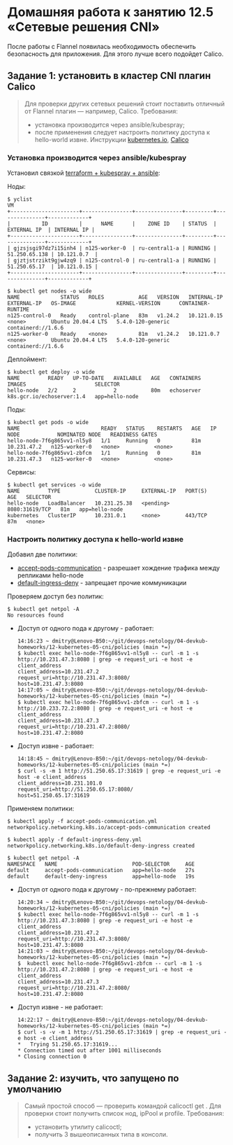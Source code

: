 # Домашняя работа к занятию 12.5 «Сетевые решения CNI»
После работы с Flannel появилась необходимость обеспечить безопасность для приложения. Для этого лучше всего подойдет Calico.
## Задание 1: установить в кластер CNI плагин Calico
>Для проверки других сетевых решений стоит поставить отличный от Flannel плагин — например, Calico. Требования: 
>- установка производится через ansible/kubespray;
>- после применения следует настроить политику доступа к hello-world извне. Инструкции [kubernetes.io](https://kubernetes.io/docs/concepts/services-networking/network-policies/), [Calico](https://docs.projectcalico.org/about/about-network-policy)

###  Установка производится через ansible/kubespray

Установил связкой [terraform + kubespray + ansible](./terraform/):

Ноды:
```console
$ yclist
VM
+----------------------+----------------+---------------+---------+---------------+-------------+
|          ID          |      NAME      |    ZONE ID    | STATUS  |  EXTERNAL IP  | INTERNAL IP |
+----------------------+----------------+---------------+---------+---------------+-------------+
| gjzsjsgi97dz7i15inh4 | n125-worker-0  | ru-central1-a | RUNNING | 51.250.65.138 | 10.121.0.7  |
| gjztjstrzikt9gjw4zq9 | n125-control-0 | ru-central1-a | RUNNING | 51.250.65.17  | 10.121.0.15 |
+----------------------+----------------+---------------+---------+---------------+-------------+
```

```console
$ kubectl get nodes -o wide
NAME             STATUS   ROLES           AGE   VERSION   INTERNAL-IP   EXTERNAL-IP   OS-IMAGE             KERNEL-VERSION      CONTAINER-RUNTIME
n125-control-0   Ready    control-plane   83m   v1.24.2   10.121.0.15   <none>        Ubuntu 20.04.4 LTS   5.4.0-120-generic   containerd://1.6.6
n125-worker-0    Ready    <none>          81m   v1.24.2   10.121.0.7    <none>        Ubuntu 20.04.4 LTS   5.4.0-120-generic   containerd://1.6.6
```

Деплоймент:
```console
$ kubectl get deploy -o wide
NAME         READY   UP-TO-DATE   AVAILABLE   AGE   CONTAINERS   IMAGES                      SELECTOR
hello-node   2/2     2            2           80m   echoserver   k8s.gcr.io/echoserver:1.4   app=hello-node
```

Поды:
```console
$ kubectl get pods -o wide
NAME                          READY   STATUS    RESTARTS   AGE   IP            NODE            NOMINATED NODE   READINESS GATES
hello-node-7f6g865vv1-nl5y8   1/1     Running   0          81m   10.231.47.2   n125-worker-0   <none>           <none>
hello-node-7f6g865vv1-zbfcm   1/1     Running   0          81m   10.231.47.3   n125-worker-0   <none>           <none>
```

Сервисы:
```console
$ kubectl get services -o wide
NAME         TYPE           CLUSTER-IP     EXTERNAL-IP   PORT(S)          AGE   SELECTOR
hello-node   LoadBalancer   10.231.25.38   <pending>     8080:31619/TCP   81m   app=hello-node
kubernetes   ClusterIP      10.231.0.1     <none>        443/TCP          87m   <none>
```

### Настроить политику доступа к hello-world извне

Добавил две политики:
- [accept-pods-communication](./policies/accept-pods-communication.yml) - разрешает хождение трафика между репликами hello-node
- [default-ingress-deny](./policies/default-ingress-deny.yml) - запрещает прочие коммуникации

Проверяем доступ без политик:
```console
$ kubectl get netpol -A
No resources found
```
- Доступ от одного пода к другому - работает:
    ```console
    14:16:23 ~ dmitry@Lenovo-B50:~/git/devops-netology/04-devkub-homeworks/12-kubernetes-05-cni/policies (main *=)
    $ kubectl exec hello-node-7f6g865vv1-nl5y8 -- curl -m 1 -s http://10.231.47.3:8080 | grep -e request_uri -e host -e client_address
    client_address=10.231.47.2
    request_uri=http://10.231.47.3:8080/
    host=10.231.47.3:8080
    14:17:05 ~ dmitry@Lenovo-B50:~/git/devops-netology/04-devkub-homeworks/12-kubernetes-05-cni/policies (main *=)
    $ kubectl exec hello-node-7f6g865vv1-zbfcm -- curl -m 1 -s http://10.233.72.2:8080 | grep -e request_uri -e host -e client_address
    client_address=10.231.47.3
    request_uri=http://10.231.47.2:8080/
    host=10.231.47.2:8080
    ```
- Доступ извне - работает:
    ```console
    14:18:45 ~ dmitry@Lenovo-B50:~/git/devops-netology/04-devkub-homeworks/12-kubernetes-05-cni/policies (main *=)
    $ curl -s -m 1 http://51.250.65.17:31619 | grep -e request_uri -e host -e client_address
    client_address=10.231.101.0
    request_uri=http://51.250.65.17:8080/
    host=51.250.65.17:31619
    ```
Применяем политики:
```console
$ kubectl apply -f accept-pods-communication.yml
networkpolicy.networking.k8s.io/accept-pods-communication created
```
```console
$ kubectl apply -f default-ingress-deny.yml
networkpolicy.networking.k8s.io/default-deny-ingress created
```
```console
$ kubectl get netpol -A
NAMESPACE   NAME                        POD-SELECTOR     AGE
default     accept-pods-communication   app=hello-node   27s
default     default-deny-ingress        app=hello-node   19s
```

- Доступ от одного пода к другому - по-прежнему работает:
    ```console
    14:20:34 ~ dmitry@Lenovo-B50:~/git/devops-netology/04-devkub-homeworks/12-kubernetes-05-cni/policies (main *=)
    $ kubectl exec hello-node-7f6g865vv1-nl5y8 -- curl -m 1 -s http://10.231.47.3:8080 | grep -e request_uri -e host -e client_address
    client_address=10.231.47.2
    request_uri=http://10.231.47.3:8080/
    host=10.231.47.3:8080
    14:21:03 ~ dmitry@Lenovo-B50:~/git/devops-netology/04-devkub-homeworks/12-kubernetes-05-cni/policies (main *=)
    $  kubectl exec hello-node-7f6g865vv1-zbfcm -- curl -m 1 -s http://10.231.47.2:8080 | grep -e request_uri -e host -e client_address
    client_address=10.231.47.3
    request_uri=http://10.231.47.2:8080/
    host=10.231.47.2:8080
    ```
- Доступ извне - не работает:
    ```console
    14:22:17 ~ dmitry@Lenovo-B50:~/git/devops-netology/04-devkub-homeworks/12-kubernetes-05-cni/policies (main *=)
    $ curl -s -v -m 1 http://51.250.65.17:31619 | grep -e request_uri -e host -e client_address
    *   Trying 51.250.65.17:31619...
    * Connection timed out after 1001 milliseconds
    * Closing connection 0
    ```

## Задание 2: изучить, что запущено по умолчанию
>Самый простой способ — проверить командой calicoctl get <type>. Для проверки стоит получить список нод, ipPool и profile.
>Требования: 
>- установить утилиту calicoctl;
>- получить 3 вышеописанных типа в консоли.



